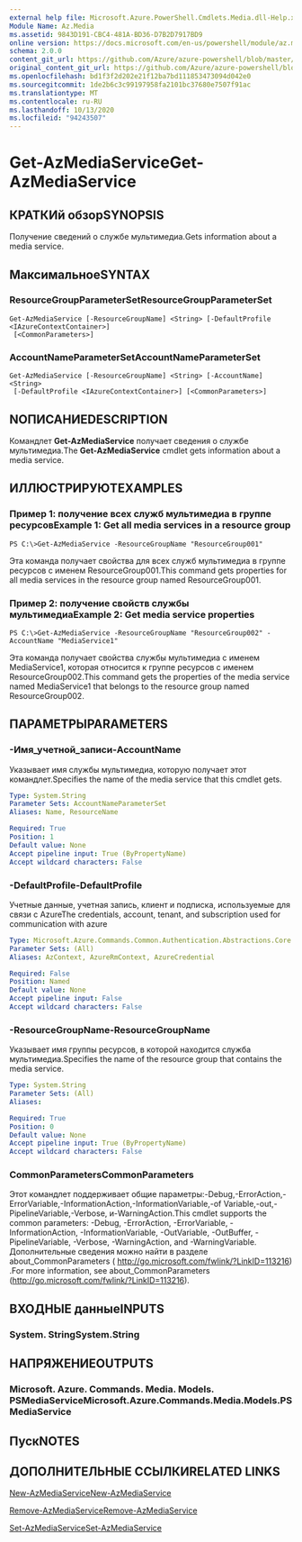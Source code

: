 ```yaml
---
external help file: Microsoft.Azure.PowerShell.Cmdlets.Media.dll-Help.xml
Module Name: Az.Media
ms.assetid: 9843D191-CBC4-481A-BD36-D7B2D7917BD9
online version: https://docs.microsoft.com/en-us/powershell/module/az.media/get-azmediaservice
schema: 2.0.0
content_git_url: https://github.com/Azure/azure-powershell/blob/master/src/Media/Media/help/Get-AzMediaService.md
original_content_git_url: https://github.com/Azure/azure-powershell/blob/master/src/Media/Media/help/Get-AzMediaService.md
ms.openlocfilehash: bd1f3f2d202e21f12ba7bd111853473094d042e0
ms.sourcegitcommit: 1de2b6c3c99197958fa2101bc37680e7507f91ac
ms.translationtype: MT
ms.contentlocale: ru-RU
ms.lasthandoff: 10/13/2020
ms.locfileid: "94243507"
---
```

# <span data-ttu-id="262b1-101">Get-AzMediaService</span><span class="sxs-lookup"><span data-stu-id="262b1-101">Get-AzMediaService</span></span>

## <span data-ttu-id="262b1-102">КРАТКИй обзор</span><span class="sxs-lookup"><span data-stu-id="262b1-102">SYNOPSIS</span></span>
<span data-ttu-id="262b1-103">Получение сведений о службе мультимедиа.</span><span class="sxs-lookup"><span data-stu-id="262b1-103">Gets information about a media service.</span></span>

## <span data-ttu-id="262b1-104">Максимальное</span><span class="sxs-lookup"><span data-stu-id="262b1-104">SYNTAX</span></span>

### <span data-ttu-id="262b1-105">ResourceGroupParameterSet</span><span class="sxs-lookup"><span data-stu-id="262b1-105">ResourceGroupParameterSet</span></span>
```
Get-AzMediaService [-ResourceGroupName] <String> [-DefaultProfile <IAzureContextContainer>]
 [<CommonParameters>]
```

### <span data-ttu-id="262b1-106">AccountNameParameterSet</span><span class="sxs-lookup"><span data-stu-id="262b1-106">AccountNameParameterSet</span></span>
```
Get-AzMediaService [-ResourceGroupName] <String> [-AccountName] <String>
 [-DefaultProfile <IAzureContextContainer>] [<CommonParameters>]
```

## <span data-ttu-id="262b1-107">NОПИСАНИЕ</span><span class="sxs-lookup"><span data-stu-id="262b1-107">DESCRIPTION</span></span>
<span data-ttu-id="262b1-108">Командлет **Get-AzMediaService** получает сведения о службе мультимедиа.</span><span class="sxs-lookup"><span data-stu-id="262b1-108">The **Get-AzMediaService** cmdlet gets information about a media service.</span></span>

## <span data-ttu-id="262b1-109">ИЛЛЮСТРИРУЮТ</span><span class="sxs-lookup"><span data-stu-id="262b1-109">EXAMPLES</span></span>

### <span data-ttu-id="262b1-110">Пример 1: получение всех служб мультимедиа в группе ресурсов</span><span class="sxs-lookup"><span data-stu-id="262b1-110">Example 1: Get all media services in a resource group</span></span>
```
PS C:\>Get-AzMediaService -ResourceGroupName "ResourceGroup001"
```

<span data-ttu-id="262b1-111">Эта команда получает свойства для всех служб мультимедиа в группе ресурсов с именем ResourceGroup001.</span><span class="sxs-lookup"><span data-stu-id="262b1-111">This command gets properties for all media services in the resource group named ResourceGroup001.</span></span>

### <span data-ttu-id="262b1-112">Пример 2: получение свойств службы мультимедиа</span><span class="sxs-lookup"><span data-stu-id="262b1-112">Example 2: Get media service properties</span></span>
```
PS C:\>Get-AzMediaService -ResourceGroupName "ResourceGroup002" -AccountName "MediaService1"
```

<span data-ttu-id="262b1-113">Эта команда получает свойства службы мультимедиа с именем MediaService1, которая относится к группе ресурсов с именем ResourceGroup002.</span><span class="sxs-lookup"><span data-stu-id="262b1-113">This command gets the properties of the media service named MediaService1 that belongs to the resource group named ResourceGroup002.</span></span>

## <span data-ttu-id="262b1-114">ПАРАМЕТРЫ</span><span class="sxs-lookup"><span data-stu-id="262b1-114">PARAMETERS</span></span>

### <span data-ttu-id="262b1-115">-Имя_учетной_записи</span><span class="sxs-lookup"><span data-stu-id="262b1-115">-AccountName</span></span>
<span data-ttu-id="262b1-116">Указывает имя службы мультимедиа, которую получает этот командлет.</span><span class="sxs-lookup"><span data-stu-id="262b1-116">Specifies the name of the media service that this cmdlet gets.</span></span>

```yaml
Type: System.String
Parameter Sets: AccountNameParameterSet
Aliases: Name, ResourceName

Required: True
Position: 1
Default value: None
Accept pipeline input: True (ByPropertyName)
Accept wildcard characters: False
```

### <span data-ttu-id="262b1-117">-DefaultProfile</span><span class="sxs-lookup"><span data-stu-id="262b1-117">-DefaultProfile</span></span>
<span data-ttu-id="262b1-118">Учетные данные, учетная запись, клиент и подписка, используемые для связи с Azure</span><span class="sxs-lookup"><span data-stu-id="262b1-118">The credentials, account, tenant, and subscription used for communication with azure</span></span>

```yaml
Type: Microsoft.Azure.Commands.Common.Authentication.Abstractions.Core.IAzureContextContainer
Parameter Sets: (All)
Aliases: AzContext, AzureRmContext, AzureCredential

Required: False
Position: Named
Default value: None
Accept pipeline input: False
Accept wildcard characters: False
```

### <span data-ttu-id="262b1-119">-ResourceGroupName</span><span class="sxs-lookup"><span data-stu-id="262b1-119">-ResourceGroupName</span></span>
<span data-ttu-id="262b1-120">Указывает имя группы ресурсов, в которой находится служба мультимедиа.</span><span class="sxs-lookup"><span data-stu-id="262b1-120">Specifies the name of the resource group that contains the media service.</span></span>

```yaml
Type: System.String
Parameter Sets: (All)
Aliases:

Required: True
Position: 0
Default value: None
Accept pipeline input: True (ByPropertyName)
Accept wildcard characters: False
```

### <span data-ttu-id="262b1-121">CommonParameters</span><span class="sxs-lookup"><span data-stu-id="262b1-121">CommonParameters</span></span>
<span data-ttu-id="262b1-122">Этот командлет поддерживает общие параметры:-Debug,-ErrorAction,-ErrorVariable,-InformationAction,-InformationVariable,-of Variable,-out,-PipelineVariable,-Verbose, и-WarningAction.</span><span class="sxs-lookup"><span data-stu-id="262b1-122">This cmdlet supports the common parameters: -Debug, -ErrorAction, -ErrorVariable, -InformationAction, -InformationVariable, -OutVariable, -OutBuffer, -PipelineVariable, -Verbose, -WarningAction, and -WarningVariable.</span></span> <span data-ttu-id="262b1-123">Дополнительные сведения можно найти в разделе about_CommonParameters ( http://go.microsoft.com/fwlink/?LinkID=113216) .</span><span class="sxs-lookup"><span data-stu-id="262b1-123">For more information, see about_CommonParameters (http://go.microsoft.com/fwlink/?LinkID=113216).</span></span>

## <span data-ttu-id="262b1-124">ВХОДНЫЕ данные</span><span class="sxs-lookup"><span data-stu-id="262b1-124">INPUTS</span></span>

### <span data-ttu-id="262b1-125">System. String</span><span class="sxs-lookup"><span data-stu-id="262b1-125">System.String</span></span>

## <span data-ttu-id="262b1-126">НАПРЯЖЕНИЕ</span><span class="sxs-lookup"><span data-stu-id="262b1-126">OUTPUTS</span></span>

### <span data-ttu-id="262b1-127">Microsoft. Azure. Commands. Media. Models. PSMediaService</span><span class="sxs-lookup"><span data-stu-id="262b1-127">Microsoft.Azure.Commands.Media.Models.PSMediaService</span></span>

## <span data-ttu-id="262b1-128">Пуск</span><span class="sxs-lookup"><span data-stu-id="262b1-128">NOTES</span></span>

## <span data-ttu-id="262b1-129">ДОПОЛНИТЕЛЬНЫЕ ССЫЛКИ</span><span class="sxs-lookup"><span data-stu-id="262b1-129">RELATED LINKS</span></span>

[<span data-ttu-id="262b1-130">New-AzMediaService</span><span class="sxs-lookup"><span data-stu-id="262b1-130">New-AzMediaService</span></span>](./New-AzMediaService.md)

[<span data-ttu-id="262b1-131">Remove-AzMediaService</span><span class="sxs-lookup"><span data-stu-id="262b1-131">Remove-AzMediaService</span></span>](./Remove-AzMediaService.md)

[<span data-ttu-id="262b1-132">Set-AzMediaService</span><span class="sxs-lookup"><span data-stu-id="262b1-132">Set-AzMediaService</span></span>](./Set-AzMediaService.md)



